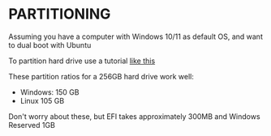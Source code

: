 # PARTITIONING

Assuming you have a computer with Windows 10/11 as default OS, and want to dual boot with Ubuntu

To partition hard drive use a tutorial [like this](https://itsfoss.com/install-ubuntu-1404-dual-boot-mode-windows-8-81-uefi/#:~:text=In%20the%20Windows%20menu%2C%20search,out%20of%20it%20for%20Linux)

These partition ratios for a 256GB hard drive work well:
- Windows: 150 GB
- Linux 105 GB

Don't worry about these, but EFI takes approximately 300MB and Windows Reserved 1GB 
